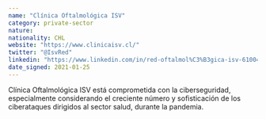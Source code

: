 ```yaml
---
name: "Clínica Oftalmológica ISV"
category: private-sector
nature:
nationality: CHL
website: "https://www.clinicaisv.cl/"
twitter: "@IsvRed"
linkedin: "https://www.linkedin.com/in/red-oftalmol%C3%B3gica-isv-61004a163/"
date_signed: 2021-01-25
---
```

Clínica Oftalmológica ISV está comprometida con la ciberseguridad, especialmente considerando el creciente número y sofisticación de los ciberataques dirigidos al sector salud, durante la pandemia.
